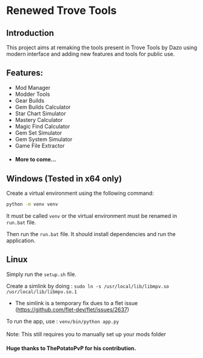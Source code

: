 # Renewed Trove Tools

## Introduction
This project aims at remaking the tools present in Trove Tools by Dazo using modern interface and adding new features and tools for public use.

## Features:
- Mod Manager
- Modder Tools
- Gear Builds
- Gem Builds Calculator
- Star Chart Simulator
- Mastery Calculator
- Magic Find Calculator
- Gem Set Simulator
- Gem System Simulator
- Game File Extractor
- #### More to come...

## Windows (Tested in x64 only)
Create a virtual environment using the following command:
```bash
python -m venv venv
```
It must be called `venv` or the virtual environment must be renamed in `run.bat` file.

Then run the `run.bat` file. It should install dependencies and run the application.

## Linux
Simply run the `setup.sh` file.

Create a simlink by doing :
`sudo ln -s /usr/local/lib/libmpv.so /usr/local/lib/libmpv.so.1`
- The simlink is a temporary fix dues to a flet issue (https://github.com/flet-dev/flet/issues/2637)

To run the app, use : `venv/bin/python app.py`
<br>
<br>
Note: This still requires you to manually set up your mods folder

#### Huge thanks to ThePotatoPvP for his contribution.